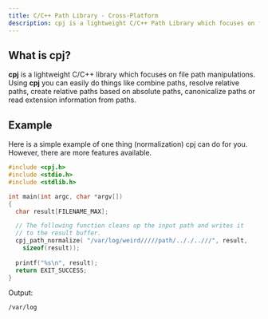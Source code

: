 ```yaml
---
title: C/C++ Path Library - Cross-Platform
description: cpj is a lightweight C/C++ Path Library which focuses on file path manipulations. Using cpj you can easily do things like combine paths, resolve relative paths, create relative paths based on absolute paths, canonicalize paths or read extension information from paths.
---
```


## What is cpj? 
**cpj** is a lightweight C/C++ library which focuses on file path manipulations. Using **cpj** you can easily do things like combine paths, resolve relative paths, create relative paths based on absolute paths, canonicalize paths or read extension information from paths.

## Example
Here is a simple example of one thing (normalization) cpj can do for you. However, there are more features available.
```c
#include <cpj.h>
#include <stdio.h>
#include <stdlib.h>

int main(int argc, char *argv[])
{
  char result[FILENAME_MAX];

  // The following function cleans up the input path and writes it
  // to the result buffer.
  cpj_path_normalize( "/var/log/weird/////path/.././..///", result,
    sizeof(result));
  
  printf("%s\n", result);
  return EXIT_SUCCESS;
}
```

Output:
```
/var/log
```